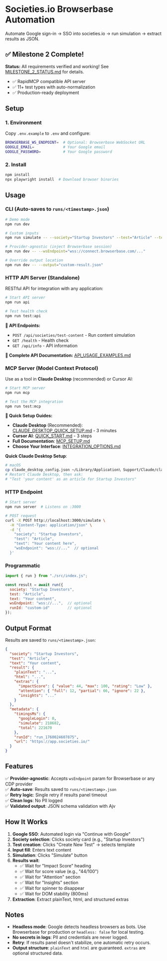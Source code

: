 # Societies.io Browserbase Automation

Automate Google sign-in → SSO into societies.io → run simulation → extract results as JSON.

## ✅ Milestone 2 Complete!

**Status:** All requirements verified and working! See [MILESTONE_2_STATUS.md](./MILESTONE_2_STATUS.md) for details.

- ✅ RapidMCP compatible API server
- ✅ 11+ test types with auto-normalization
- ✅ Production-ready deployment

## Setup

### 1. Environment
Copy `.env.example` to `.env` and configure:
```bash
BROWSERBASE_WS_ENDPOINT=  # Optional: Browserbase WebSocket URL
GOOGLE_EMAIL=             # Your Google email
GOOGLE_PASSWORD=          # Your Google password
```

### 2. Install
```bash
npm install
npx playwright install  # Download browser binaries
```

## Usage

### CLI (Auto-saves to `runs/<timestamp>.json`)
```bash
# Demo mode
npm run dev

# Custom inputs
npm run simulate -- --society="Startup Investors" --test="Article" --text="Your content here"

# Provider-agnostic (inject Browserbase session)
npm run dev -- --wsEndpoint="wss://connect.browserbase.com/..."

# Override output location
npm run dev -- --output="custom-result.json"
```

### HTTP API Server (Standalone)
RESTful API for integration with any application:

```bash
# Start API server
npm run api

# Test health check
npm run test:api
```

**🚀 API Endpoints:**
- `POST /api/societies/test-content` - Run content simulation
- `GET /health` - Health check
- `GET /api/info` - API information

**📖 Complete API Documentation:** [API_USAGE_EXAMPLES.md](./API_USAGE_EXAMPLES.md)

### MCP Server (Model Context Protocol)
Use as a tool in **Claude Desktop** (recommended) or Cursor AI:

```bash
# Start MCP server
npm run mcp

# Test the MCP integration
npm run test:mcp
```

**🎯 Quick Setup Guides:**
- **Claude Desktop** (Recommended): [CLAUDE_DESKTOP_QUICK_SETUP.md](./CLAUDE_DESKTOP_QUICK_SETUP.md) - 3 minutes
- **Cursor AI**: [QUICK_START.md](./QUICK_START.md) - 3 steps
- **Full Documentation**: [MCP_SETUP.md](./MCP_SETUP.md)
- **Choose Your Interface**: [INTEGRATION_OPTIONS.md](./INTEGRATION_OPTIONS.md)

**Quick Claude Desktop Setup**:
```bash
# macOS
cp claude_desktop_config.json ~/Library/Application\ Support/Claude/claude_desktop_config.json
# Restart Claude Desktop, then ask:
# "Test 'your content' as an article for Startup Investors"
```

### HTTP Endpoint
```bash
# Start server
npm run server  # Listens on :3000

# POST request
curl -X POST http://localhost:3000/simulate \
  -H "Content-Type: application/json" \
  -d '{
    "society": "Startup Investors",
    "test": "Article",
    "text": "Your content here",
    "wsEndpoint": "wss://..."  // optional
  }'
```

### Programmatic
```javascript
import { run } from "./src/index.js";

const result = await run({
  society: "Startup Investors",
  test: "Article",
  text: "Your content",
  wsEndpoint: "wss://...",  // optional
  runId: "custom-id"        // optional
});
```

## Output Format

Results are saved to `runs/<timestamp>.json`:

```json
{
  "society": "Startup Investors",
  "test": "Article",
  "text": "Your content",
  "result": {
    "plainText": "...",
    "html": "...",
    "extras": {
      "impactScore": { "value": 44, "max": 100, "rating": "Low" },
      "attention": { "full": 12, "partial": 66, "ignore": 22 },
      "insights": "..."
    }
  },
  "metadata": {
    "timingsMs": {
      "googleLogin": 0,
      "simulate": 218682,
      "total": 221670
    },
    "runId": "run_1760024607875",
    "url": "https://app.societies.io/"
  }
}
```

## Features

✅ **Provider-agnostic**: Accepts `wsEndpoint` param for Browserbase or any CDP provider  
✅ **Auto-save**: Results saved to `runs/<timestamp>.json`  
✅ **Retry logic**: Single retry if results panel timeout  
✅ **Clean logs**: No PII logged  
✅ **Validated output**: JSON schema validation with Ajv  

## How It Works

1. **Google SSO**: Automated login via "Continue with Google"
2. **Society selection**: Clicks society card (e.g., "Startup Investors")
3. **Test creation**: Clicks "Create New Test" → selects template
4. **Input fill**: Enters text content
5. **Simulation**: Clicks "Simulate" button
6. **Results wait**: 
   - ✅ Wait for "Impact Score" heading
   - ✅ Wait for score value (e.g., "44/100")
   - ✅ Wait for "Attention" section
   - ✅ Wait for "Insights" section
   - ✅ Wait for spinner to disappear
   - ✅ Wait for DOM stability (800ms)
7. **Extraction**: Extract plainText, html, and structured extras

## Notes

- **Headless mode**: Google detects headless browsers as bots. Use Browserbase for production or `headless: false` for local testing.
- **No secrets in logs**: PII and credentials are never logged.
- **Retry**: If results panel doesn't stabilize, one automatic retry occurs.
- **Output structure**: `plainText` and `html` are guaranteed. `extras` are optional structured data.

